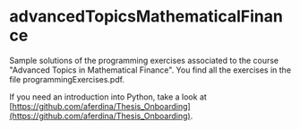 # advancedTopicsMathematicalFinance
Sample solutions of the programming exercises associated to the course "Advanced Topics in Mathematical Finance". You find all the exercises in the file programmingExercises.pdf.

If you need an introduction into Python, take a look at [https://github.com/aferdina/Thesis_Onboarding](https://github.com/aferdina/Thesis_Onboarding).

